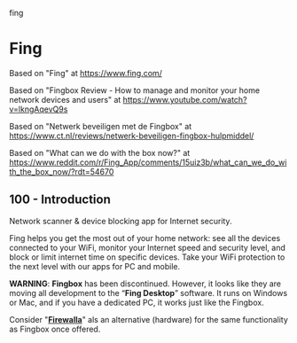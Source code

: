 fing
# Fing

Based on "Fing" at https://www.fing.com/

Based on "Fingbox Review - How to manage and monitor your home network devices and users" at https://www.youtube.com/watch?v=lkngAqevQ9s

Based on "Netwerk beveiligen met de Fingbox" at https://www.ct.nl/reviews/netwerk-beveiligen-fingbox-hulpmiddel/

Based on "What can we do with the box now?" at https://www.reddit.com/r/Fing_App/comments/15uiz3b/what_can_we_do_with_the_box_now/?rdt=54670

## 100 - Introduction

Network scanner & device blocking app for Internet security.

Fing helps you get the most out of your home network: see all the devices connected to your WiFi, monitor your Internet speed and security level, and block or limit internet time on specific devices. Take your WiFi protection to the next level with our apps for PC and mobile.

**WARNING**: **Fingbox** has been discontinued. However, it looks like they are moving all development to the “**Fing Desktop**” software. It runs on Windows or Mac, and if you have a dedicated PC, it works just like the Fingbox. 

Consider "**[Firewalla](https://firewalla.com/)**" als an alternative (hardware) for the same functionality as Fingbox once offered.

